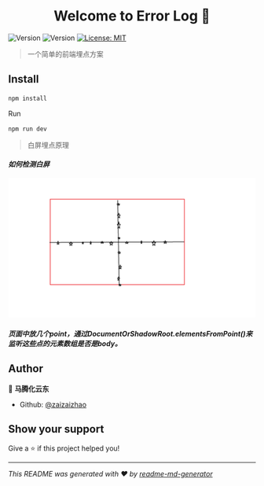 <h1 align="center">Welcome to Error Log 👋</h1>
<p>
  <img alt="Version" src="https://img.shields.io/badge/version-1.0.0-blue.svg?cacheSeconds=2592000" />
<img alt="Version" src="https://img.shields.io/github/watchers/zaizaizhao/errorLog?style=social" />
  <a href="#" target="_blank">
    <img alt="License: MIT" src="https://img.shields.io/badge/License-MIT-yellow.svg" />
  </a>
</p>

> 一个简单的前端埋点方案

## Install

```sh
npm install
```
Run
```sh
npm run dev
```
> 白屏埋点原理
####  __*如何检测白屏*__
![Alt text](images/%E7%99%BD%E5%B1%8F.png)
##### 页面中放几个point，通过DocumentOrShadowRoot.elementsFromPoint()来监听这些点的元素数组是否是body。

## Author

👤 **马腾化云东**

* Github: [@zaizaizhao](https://github.com/zaizaizhao/errorLog)

## Show your support

Give a ⭐️ if this project helped you!

***
_This README was generated with ❤️ by [readme-md-generator](https://github.com/kefranabg/readme-md-generator)_